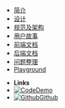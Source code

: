 - [简介](introduction)
- [设计](design)
- [规范及架构](development-framework)
- [用户故事](user-story)
- [前端文档](frontend-docs)
- [后端文档](backend-docs)
- [问题整理](questions)
- [Playground](markdown)


<!--
 - [Quick Start](quick-start)
- [Themes](themes)
- [Customization](customization)
- [Options](options)
- [Markdown](markdown)
- [Changelog](changelog) 
-->


- **Links**
- [![Code](https://www.xiaopiu.com/web/byId?type=project&id=5c88fbed3f4d4f46a1ec72fe)Demo](https://codesandbox.io/s/xv36w4695o)
- [![Github](https://icongram.jgog.in/simple/github.svg?color=808080&size=16)Github](https://github.com/nestdream/bugfree)



<!-- 
- [![NPM](https://icongram.jgog.in/simple/npm.svg?colored&size=16)NPM](https://www.npmjs.com/package/docsify-themeable)
- [![Twitter](https://icongram.jgog.in/simple/twitter.svg?colored&size=16)@jhildenbiddle](http://twitter.com/jhildenbiddle) 
-->

